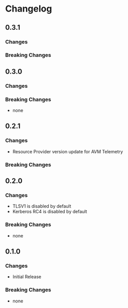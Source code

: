 # Changelog

## 0.3.1

### Changes

### Breaking Changes

## 0.3.0

### Changes


### Breaking Changes

- none

## 0.2.1

### Changes

- Resource Provider version update for AVM Telemetry

### Breaking Changes

## 0.2.0

### Changes

- TLSV1 is disabled by default
- Kerberos RC4 is disabled by default

### Breaking Changes

- none

## 0.1.0

### Changes

- Initial Release

### Breaking Changes

- none
